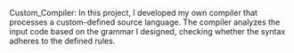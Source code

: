 Custom_Compiler:
In this project, I developed my own compiler that processes a custom-defined source language. The compiler analyzes the input code based on the grammar I designed, checking whether the syntax adheres to the defined rules.
